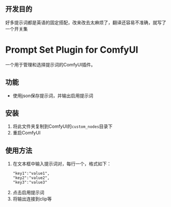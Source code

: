 ## 开发目的
好多提示词都是英语的固定搭配，改来改去太麻烦了，翻译还容易不准确，就写了一个开关集

# Prompt Set Plugin for ComfyUI
一个用于管理和选择提示词的ComfyUI插件。

## 功能
- 使用json保存提示词，并输出启用提示词

## 安装
1. 将此文件夹复制到ComfyUI的`custom_nodes`目录下
2. 重启ComfyUI

## 使用方法
1. 在文本框中输入提示词对，每行一个，格式如下：
   ```
   "key1":"value1",
   "key2":"value2",
   "key3":"value3"
   ```
2. 点击启用提示词
3. 将输出连接到clip等
